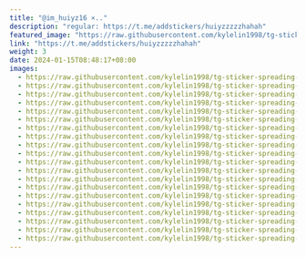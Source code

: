 ```yaml
---
title: "@im_huiyz16 ×.."
description: "regular: https://t.me/addstickers/huiyzzzzzhahah"
featured_image: "https://raw.githubusercontent.com/kylelin1998/tg-sticker-spreading-worldwide-images/main/img/56336d99-65cb-40cf-950d-2e6eaaa2d0db.jpg"
link: "https://t.me/addstickers/huiyzzzzzhahah"
weight: 3
date: 2024-01-15T08:48:17+08:00
images:
  - https://raw.githubusercontent.com/kylelin1998/tg-sticker-spreading-worldwide-images/main/img/56336d99-65cb-40cf-950d-2e6eaaa2d0db.jpg
  - https://raw.githubusercontent.com/kylelin1998/tg-sticker-spreading-worldwide-images/main/img/35b86acc-8023-4fd0-8c03-6a953c19557c.jpg
  - https://raw.githubusercontent.com/kylelin1998/tg-sticker-spreading-worldwide-images/main/img/d55762c7-b050-4a5b-ba7d-afe71dcc1d2c.jpg
  - https://raw.githubusercontent.com/kylelin1998/tg-sticker-spreading-worldwide-images/main/img/45f60700-70a6-437c-ad93-3757e5c37f35.jpg
  - https://raw.githubusercontent.com/kylelin1998/tg-sticker-spreading-worldwide-images/main/img/c64070ba-4b8a-4990-9c7b-a1fca1471f15.jpg
  - https://raw.githubusercontent.com/kylelin1998/tg-sticker-spreading-worldwide-images/main/img/5283a03b-4e69-4e79-b069-bdb99a11bb9e.jpg
  - https://raw.githubusercontent.com/kylelin1998/tg-sticker-spreading-worldwide-images/main/img/1873078e-e953-43bf-ae43-0a51df069210.jpg
  - https://raw.githubusercontent.com/kylelin1998/tg-sticker-spreading-worldwide-images/main/img/0e351b4e-ae83-4617-bcb8-dadcb5fadf1c.jpg
  - https://raw.githubusercontent.com/kylelin1998/tg-sticker-spreading-worldwide-images/main/img/0ad6b656-8850-463a-bd90-8b6896cfc1ef.jpg
  - https://raw.githubusercontent.com/kylelin1998/tg-sticker-spreading-worldwide-images/main/img/08ed01d8-5dd5-41cb-b111-4c38b6a979e8.jpg
  - https://raw.githubusercontent.com/kylelin1998/tg-sticker-spreading-worldwide-images/main/img/1a5a6bcd-37e7-456e-adc5-46c5f0b4844e.jpg
  - https://raw.githubusercontent.com/kylelin1998/tg-sticker-spreading-worldwide-images/main/img/c387855a-09f3-4eae-bc21-b11ce436b4de.jpg
  - https://raw.githubusercontent.com/kylelin1998/tg-sticker-spreading-worldwide-images/main/img/e9f01d81-49da-4abf-9026-a78b12a47b6f.jpg
  - https://raw.githubusercontent.com/kylelin1998/tg-sticker-spreading-worldwide-images/main/img/118a9838-4271-443c-b588-3e834ecd86c6.jpg
  - https://raw.githubusercontent.com/kylelin1998/tg-sticker-spreading-worldwide-images/main/img/0b9990db-d6b0-41b1-a13b-a6e31eda0f12.jpg
  - https://raw.githubusercontent.com/kylelin1998/tg-sticker-spreading-worldwide-images/main/img/3c095242-754b-4bb1-9b4f-1160a1968a29.jpg
  - https://raw.githubusercontent.com/kylelin1998/tg-sticker-spreading-worldwide-images/main/img/1e6de035-e12c-4a24-b56f-ca9267e8a1d2.jpg
  - https://raw.githubusercontent.com/kylelin1998/tg-sticker-spreading-worldwide-images/main/img/88aff17b-a5af-4c9c-a03f-eaae6b7ac369.jpg
  - https://raw.githubusercontent.com/kylelin1998/tg-sticker-spreading-worldwide-images/main/img/964a3298-56d0-4ae1-9f4e-0c54425f9aab.jpg
  - https://raw.githubusercontent.com/kylelin1998/tg-sticker-spreading-worldwide-images/main/img/2a4284d7-3dc5-4b9e-8569-b7f96c646fd2.jpg
---
```

